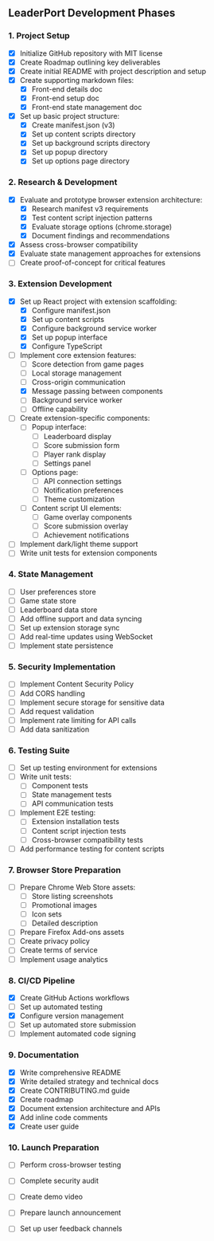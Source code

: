 ## LeaderPort Development Phases

### 1. Project Setup 
- [x] Initialize GitHub repository with MIT license
- [x] Create Roadmap outlining key deliverables
- [x] Create initial README with project description and setup
- [x] Create supporting markdown files:
  - [x] Front-end details doc
  - [x] Front-end setup doc
  - [x] Front-end state management doc
- [x] Set up basic project structure:
  - [x] Create manifest.json (v3)
  - [x] Set up content scripts directory
  - [x] Set up background scripts directory
  - [x] Set up popup directory
  - [x] Set up options page directory

### 2. Research & Development
- [x] Evaluate and prototype browser extension architecture:
  - [x] Research manifest v3 requirements
  - [x] Test content script injection patterns
  - [x] Evaluate storage options (chrome.storage)
  - [x] Document findings and recommendations
- [x] Assess cross-browser compatibility
- [x] Evaluate state management approaches for extensions
- [ ] Create proof-of-concept for critical features

### 3. Extension Development 
- [x] Set up React project with extension scaffolding:
  - [x] Configure manifest.json
  - [x] Set up content scripts
  - [x] Configure background service worker
  - [x] Set up popup interface
  - [x] Configure TypeScript
- [ ] Implement core extension features:
  - [ ] Score detection from game pages
  - [ ] Local storage management
  - [ ] Cross-origin communication
  - [x] Message passing between components
  - [ ] Background service worker
  - [ ] Offline capability
- [ ] Create extension-specific components:
  - [ ] Popup interface:
    - [ ] Leaderboard display
    - [ ] Score submission form
    - [ ] Player rank display
    - [ ] Settings panel
  - [ ] Options page:
    - [ ] API connection settings
    - [ ] Notification preferences
    - [ ] Theme customization
  - [ ] Content script UI elements:
    - [ ] Game overlay components
    - [ ] Score submission overlay
    - [ ] Achievement notifications
- [ ] Implement dark/light theme support
- [ ] Write unit tests for extension components

### 4. State Management
  - [ ] User preferences store
  - [ ] Game state store
  - [ ] Leaderboard data store
- [ ] Add offline support and data syncing
- [ ] Set up extension storage sync
- [ ] Add real-time updates using WebSocket
- [ ] Implement state persistence

### 5. Security Implementation
- [ ] Implement Content Security Policy
- [ ] Add CORS handling
- [ ] Implement secure storage for sensitive data
- [ ] Add request validation
- [ ] Implement rate limiting for API calls
- [ ] Add data sanitization

### 6. Testing Suite
- [ ] Set up testing environment for extensions
- [ ] Write unit tests:
  - [ ] Component tests
  - [ ] State management tests
  - [ ] API communication tests
- [ ] Implement E2E testing:
  - [ ] Extension installation tests
  - [ ] Content script injection tests
  - [ ] Cross-browser compatibility tests
- [ ] Add performance testing for content scripts

### 7. Browser Store Preparation
- [ ] Prepare Chrome Web Store assets:
  - [ ] Store listing screenshots
  - [ ] Promotional images
  - [ ] Icon sets
  - [ ] Detailed description
- [ ] Prepare Firefox Add-ons assets
- [ ] Create privacy policy
- [ ] Create terms of service
- [ ] Implement usage analytics

### 8. CI/CD Pipeline 
- [x] Create GitHub Actions workflows
- [ ] Set up automated testing
- [x] Configure version management
- [ ] Set up automated store submission
- [ ] Implement automated code signing

### 9. Documentation
- [x] Write comprehensive README
- [x] Write detailed strategy and technical docs
- [x] Create CONTRIBUTING.md guide
- [x] Create roadmap
- [x] Document extension architecture and APIs
- [x] Add inline code comments
- [x] Create user guide

### 10. Launch Preparation
- [ ] Perform cross-browser testing
- [ ] Complete security audit
- [ ] Create demo video
- [ ] Prepare launch announcement
- [ ] Set up user feedback channels

